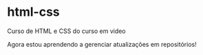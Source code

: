 # html-css
 Curso de HTML e CSS do curso em video

 Agora estou aprendendo a gerenciar atualizações em repositórios!
